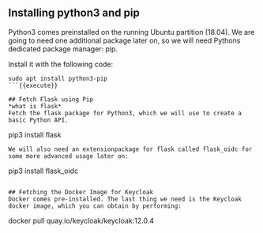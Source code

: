 
## Installing python3 and pip
Python3 comes preinstalled on the running Ubuntu partition (18.04). We are going to need one additional package later on, so we will need Pythons dedicated package manager: pip.

Install it with the following code:
```
sudo apt install python3-pip
```{{execute}}

## Fetch Flask using Pip
*what is flask*
Fetch the flask package for Python3, which we will use to create a basic Python API.
```
pip3 install flask
```{{execute}}
We will also need an extensionpackage for flask called flask_oidc for some more advanced usage later on:
```
pip3 install flask_oidc
```{{execute}}

## Fetching the Docker Image for Keycloak
Docker comes pre-installed. The last thing we need is the Keycloak docker image, which you can obtain by performing:

```
docker pull quay.io/keycloak/keycloak:12.0.4
```{{execute}}